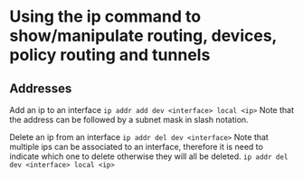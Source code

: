 # Using the ip command to show/manipulate routing, devices, policy routing and tunnels
## Addresses
Add an ip to an interface
```ip addr add dev <interface> local <ip>```
Note that the address can be followed by a subnet mask in slash notation.

Delete an ip from an interface
```ip addr del dev <interface>```
Note that multiple ips can be associated to an interface, therefore it is need to indicate which one to delete otherwise they will all be deleted.
```ip addr del dev <interface> local <ip>```

